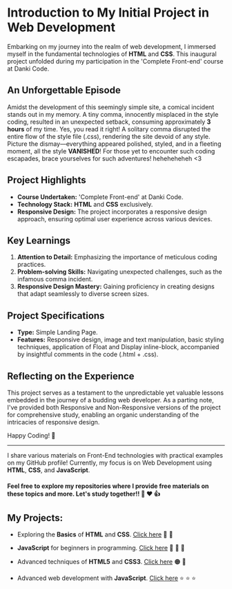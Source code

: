 # Introduction to My Initial Project in Web Development

Embarking on my journey into the realm of web development, I immersed myself in the fundamental technologies of **HTML** and **CSS**. This inaugural project unfolded during my participation in the 'Complete Front-end' course at Danki Code.

## An Unforgettable Episode

Amidst the development of this seemingly simple site, a comical incident stands out in my memory. A tiny comma, innocently misplaced in the style coding, resulted in an unexpected setback, consuming approximately **3 hours** of my time. Yes, you read it right! A solitary comma disrupted the entire flow of the style file (.css), rendering the site devoid of any style. Picture the dismay—everything appeared polished, styled, and in a fleeting moment, all the style **VANISHED**! For those yet to encounter such coding escapades, brace yourselves for such adventures! heheheheheh <3

## Project Highlights

- **Course Undertaken:** 'Complete Front-end' at Danki Code.
- **Technology Stack:** **HTML** and **CSS** exclusively.
- **Responsive Design:** The project incorporates a responsive design approach, ensuring optimal user experience across various devices.

## Key Learnings

1. **Attention to Detail:** Emphasizing the importance of meticulous coding practices.
2. **Problem-solving Skills:** Navigating unexpected challenges, such as the infamous comma incident.
3. **Responsive Design Mastery:** Gaining proficiency in creating designs that adapt seamlessly to diverse screen sizes.

## Project Specifications

- **Type:** Simple Landing Page.
- **Features:** Responsive design, image and text manipulation, basic styling techniques, application of Float and Display inline-block, accompanied by insightful comments in the code (.html + .css).

## Reflecting on the Experience

This project serves as a testament to the unpredictable yet valuable lessons embedded in the journey of a budding web developer. As a parting note, I've provided both Responsive and Non-Responsive versions of the project for comprehensive study, enabling an organic understanding of the intricacies of responsive design.

Happy Coding! 🚀

* * * * *

I share various materials on Front-End technologies with practical examples on my GitHub profile! Currently, my focus is on Web Development using **HTML**, **CSS**, and **JavaScript**.

#### Feel free to explore my repositories where I provide free materials on these topics and more. Let's study together!! :slightly_smiling_face: :heart: :+1:

## My Projects:

- Exploring the **Basics** of **HTML** and **CSS**. [Click here](https://github.com/Shellyda/studies-html-css-basic) :orange_heart: :blue_heart:

- **JavaScript** for beginners in programming. [Click here](https://github.com/Shellyda/studies-javascript-basic) :yellow_heart: :yellow_heart: :yellow_heart:

- Advanced techniques of **HTML5** and **CSS3**. [Click here](https://github.com/Shellyda/studies-html-css-advanced) :orange_circle: :large_blue_circle:

- Advanced web development with **JavaScript**. [Click here](https://github.com/Shellyda/studies-javascript-advanced) :star: :star: :star:

